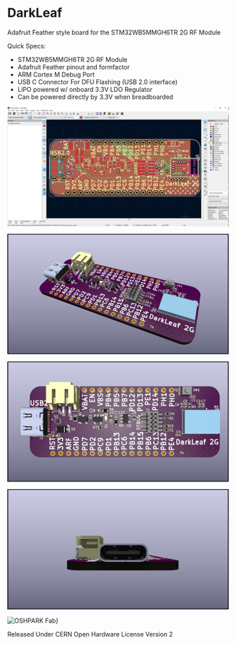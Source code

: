 # DarkLeaf
Adafruit Feather style board for the STM32WB5MMGH6TR 2G RF Module

Quick Specs:
- STM32WB5MMGH6TR 2G RF Module
- Adafruit Feather pinout and formfactor
- ARM Cortex M Debug Port
- USB C Connector For DFU Flashing (USB 2.0 interface)
- LiPO powered w/ onboard 3.3V LDO Regulator
- Can be powered directly by 3.3V when breadboarded

![PCB Render](img/KiCAD_PCB_View.jpg)

![ISO Render](img/DarkLeaf_2G_ISO.jpg)

![Top Render](img/DarkLeaf_2G_TOP.jpg)

![Back Render](img/DarkLeaf_2G_BACK.jpg)

![OSHPARK Fab}](img/20210416_183119.jpg)


Released Under CERN Open Hardware License Version 2
